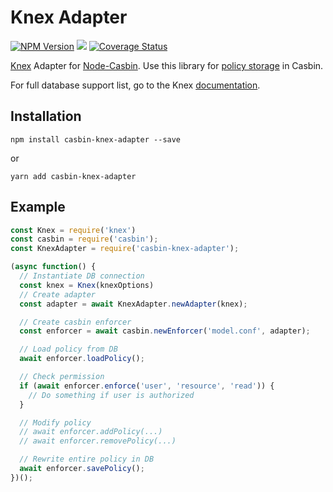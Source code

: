 # Knex Adapter

[![NPM Version][npm-image]][npm-url]
![](https://github.com/knex/casbin-knex-adapter/workflows/ci/badge.svg)
[![Coverage Status](https://coveralls.io/repos/knex/casbin-knex-adapter/badge.svg?branch=master)](https://coveralls.io/r/knex/casbin-knex-adapter?branch=master)

[Knex](https://github.com/knex/knex) Adapter for [Node-Casbin](). Use this library for [policy storage](https://casbin.org/docs/en/adapters) in Casbin.

For full database support list, go to the Knex [documentation](https://knexjs.org/#Installation-node).

## Installation

`npm install casbin-knex-adapter --save`

or

`yarn add casbin-knex-adapter`

## Example

```js
const Knex = require('knex')
const casbin = require('casbin');
const KnexAdapter = require('casbin-knex-adapter');

(async function() {
  // Instantiate DB connection
  const knex = Knex(knexOptions)
  // Create adapter
  const adapter = await KnexAdapter.newAdapter(knex);

  // Create casbin enforcer
  const enforcer = await casbin.newEnforcer('model.conf', adapter);

  // Load policy from DB
  await enforcer.loadPolicy();

  // Check permission
  if (await enforcer.enforce('user', 'resource', 'read')) {
    // Do something if user is authorized
  }

  // Modify policy
  // await enforcer.addPolicy(...)
  // await enforcer.removePolicy(...)

  // Rewrite entire policy in DB
  await enforcer.savePolicy();
})();
```

[npm-image]: https://img.shields.io/npm/v/casbin-knex-adapter.svg
[npm-url]: https://npmjs.org/package/casbin-knex-adapter
